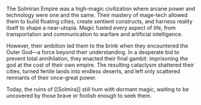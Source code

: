 The Solmiran Empire was a high-magic civilization where arcane power and technology were one and the same. Their mastery of mage-tech allowed them to build floating cities, create sentient constructs, and harness reality itself to shape a near-utopia. Magic fueled every aspect of life, from transportation and communication to warfare and artificial intelligence.

However, their ambition led them to the brink when they encountered the Outer God—a force beyond their understanding. In a desperate bid to prevent total annihilation, they enacted their final gambit: imprisoning the god at the cost of their own empire. The resulting cataclysm shattered their cities, turned fertile lands into endless deserts, and left only scattered remnants of their once-great power.

Today, the ruins of [[Solmira]] still hum with dormant magic, waiting to be uncovered by those brave or foolish enough to seek them.